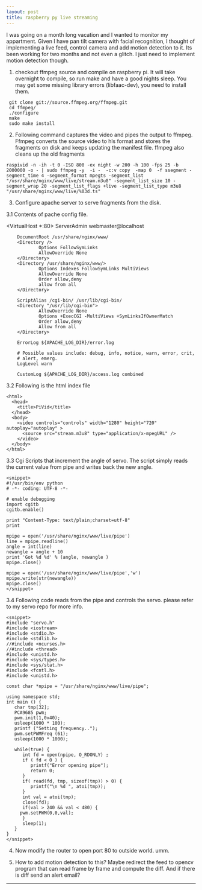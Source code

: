 ```yaml
---
layout: post
title: raspberry py live streaming
---
```


I was going on a month long vacation and I wanted to monitor my appartment. Given I have pan tilt camera with facial recognition, I thought of implementing a live feed, control camera and add motion detection to it. Its been working for two months and not even a glitch. I just need to implement motion detection though. 

1. checkout ffmpeg source and compile on raspberry pi. It will take overnight to compile, so run make and have a good nights sleep. You may get some missing library errors (libfaac-dev), you need to install them.

```
 git clone git://source.ffmpeg.org/ffmpeg.git
 cd ffmpeg/
 ./configure
 make 
 sudo make install
```

2. Following command captures the video and pipes the output to ffmpeg. Ffmpeg converts the source video to hls format and stores the fragments on disk and keeps updating the manifest file. ffmpeg also cleans up the old fragments

```
raspivid -n -ih -t 0 -ISO 800 -ex night -w 200 -h 100 -fps 25 -b 2000000 -o - | sudo ffmpeg -y  -i -  -c:v copy  -map 0  -f ssegment -segment_time 4 -segment_format mpegts -segment_list "/usr/share/nginx/www/live/stream.m3u8" -segment_list_size 10 -segment_wrap 20 -segment_list_flags +live -segment_list_type m3u8 "/usr/share/nginx/www/live/%03d.ts"
```

3. Configure apache server to serve fragments from the disk. 

3.1 Contents of pache config file.

<VirtualHost *:80>
        ServerAdmin webmaster@localhost

        DocumentRoot /usr/share/nginx/www/
        <Directory />
                Options FollowSymLinks
                AllowOverride None
        </Directory>
        <Directory /usr/share/nginx/www/>
                Options Indexes FollowSymLinks MultiViews
                AllowOverride None
                Order allow,deny
                allow from all
        </Directory>

        ScriptAlias /cgi-bin/ /usr/lib/cgi-bin/
        <Directory "/usr/lib/cgi-bin">
                AllowOverride None
                Options +ExecCGI -MultiViews +SymLinksIfOwnerMatch
                Order allow,deny
                Allow from all
        </Directory>

        ErrorLog ${APACHE_LOG_DIR}/error.log

        # Possible values include: debug, info, notice, warn, error, crit,
        # alert, emerg.
        LogLevel warn

        CustomLog ${APACHE_LOG_DIR}/access.log combined
</VirtualHost>

3.2 Following is the html index file
```
<html>
  <head>
    <title>PiVid</title>
  </head>
  <body>
    <video controls="controls" width="1280" height="720" autoplay="autoplay" >
      <source src="stream.m3u8" type="application/x-mpegURL" />
    </video>
  </body>
</html>
```

3.3 Cgi Scripts that increment the angle of servo. The script simply reads the current value from pipe and writes back the new angle.

```
<snippet>
#!/usr/bin/env python
# -*- coding: UTF-8 -*-

# enable debugging
import cgitb
cgitb.enable()

print "Content-Type: text/plain;charset=utf-8"
print

mpipe = open('/usr/share/nginx/www/live/pipe')
line = mpipe.readline()
angle = int(line)
newangle = angle + 10
print 'Got %d %d' % (angle, newangle )
mpipe.close()

mpipe = open('/usr/share/nginx/www/live/pipe','w')
mpipe.write(str(newangle))
mpipe.close()
</snippet>
```

3.4 Following code reads from the pipe and controls the servo. please refer to my servo repo for more info.

```
<snippet>
#include "servo.h"
#include <iostream>
#include <stdio.h>
#include <stdlib.h>
//#include <ncurses.h>
//#include <thread>
#include <unistd.h>
#include <sys/types.h>
#include <sys/stat.h>
#include <fcntl.h>
#include <unistd.h>

const char *npipe = "/usr/share/nginx/www/live/pipe";

using namespace std;
int main () {
   char tmp[32];
   PCA9685 pwm;
   pwm.init(1,0x40);
   usleep(1000 * 100);
   printf ("Setting frequency..");
   pwm.setPWMFreq (61);
   usleep(1000 * 1000);

   while(true) {
      int fd = open(npipe, O_RDONLY) ;
      if ( fd < 0 ) {
         printf("Error opening pipe");
         return 0;
      }
      if( read(fd, tmp, sizeof(tmp)) > 0) { 
         printf("\n %d ", atoi(tmp));
      }
      int val = atoi(tmp);
      close(fd);
      if(val > 240 && val < 480) {
 	 pwm.setPWM(0,0,val);
      }  
      sleep(1);
   }
} 
</snippet>
```

4. Now modify the router to open port 80 to outside world. umm.

5. How to add motion detection to this?
Maybe redirect the feed to opencv program that can read frame by frame and compute the diff. And if there is diff send an alert email?

---
